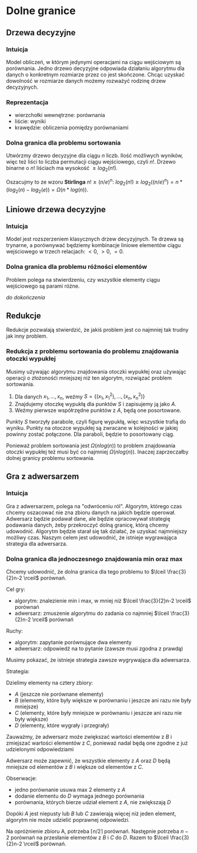 # Dolne granice

## Drzewa decyzyjne

### Intuicja

Model obliczeń, w którym jedynymi operacjami na ciągu wejściowym są porównania. Jedno drzewo decyzyjne odpowiada działaniu algorytmu dla danych o konkretnym rozmiarze przez co jest skończone. Chcąc uzyskać dowolność w rozmiarze danych możemy rozważyć rodzinę drzew decyzyjnych.

### Reprezentacja

- wierzchołki wewnętrzne: porównania
- liście: wyniki
- krawędzie: obliczenia pomiędzy porównaniami

### Dolna granica dla problemu sortowania

Utwórzmy drzewo decyzyjne dla ciągu $n$ liczb. Ilość możliwych wyników, więc też liści to liczba permutacji ciągu wejściowego, czyli $n!$. Drzewo binarne o $n!$ liściach ma wysokość $\ge log_2(n!)$. 

Oszacujmy to ze wzoru **Stirlinga** $n! \ge (n/e)^n$:
$log_2(n!) \ge log_2((n/e)^n) = n * (log_2(n) - log_2(e)) = \Omega(n * log(n))$. 

## Liniowe drzewa decyzyjne

### Intuicja

Model jest rozszerzeniem klasycznych drzew decyzyjnych. Te drzewa są trynarne, a porównywać będziemy kombinacje liniowe elementów ciągu wejściowego w trzech relacjach: $<0$, $>0$, $=0$.

### Dolna granica dla problemu różności elementów

Problem polega na stwierdzeniu, czy wszystkie elementy ciągu wejściowego są parami różne.

*do dokończenia*

## Redukcje

Redukcje pozwalają stwierdzić, że jakiś problem jest co najmniej tak trudny jak inny problem.

### Redukcja z problemu sortowania do problemu znajdowania otoczki wypukłej

Musimy używając algorytmu znajdowania otoczki wypukłej oraz używając operacji o złożonośći mniejszej niż ten algorytm, rozwiązać problem sortowania.

1. Dla danych ${x_1, ..., x_n}$, weźmy $S = \{(x_1, x_1^2), ..., (x_n, x_n^2)\}$
2. Znajdujemy otoczkę wypukłą dla punktów $S$ i zapisujemy ją jako $A$.
3. Weźmy pierwsze współrzędne punktów z $A$, będą one posortowane.

Punkty $S$ tworzyły parabole, czyli figurę wypukłą, więc wszystkie trafią do wyniku. Punkty na otoczce wypukłej są zwracane w kolejności w jakiej powinny zostać połączone. Dla paraboli, będzie to posortowany ciąg.

Ponieważ problem sortowania jest $\Omega(nlog(n))$ to problem znajdowania otoczki wypukłej też musi być co najmniej $\Omega(nlog(n))$. Inaczej zaprzeczałby dolnej granicy problemu sortowania.

## Gra z adwersarzem

### Intuicja

Gra z adwersarzem, polega na "odwróceniu ról". Algorytm, którego czas chcemy oszacować nie zna zbioru danych na jakich będzie operował. Adwersarz będzie podawał dane, ale będzie opracowywał strategię podawania danych, żeby przekroczyć dolną granicę, którą chcemy udowodnić. Algorytm będzie starał się tak działać, że uzyskać najmniejszy możliwy czas. Naszym celem jest udowodnić, że istnieje wygrawająca strategia dla adwersarza.

### Dolna granica dla jednoczesnego znajdowania min oraz max

Chcemy udowodnić, że dolna granica dla tego problemu to $\lceil \frac{3}{2}n-2 \rceil$ porównań.

Cel gry:
- algorytm: znalezienie min i max, w mniej niż $\lceil \frac{3}{2}n-2 \rceil$ porównań
- adwersarz: zmuszenie algorytmu do zadania co najmniej $\lceil \frac{3}{2}n-2 \rceil$ porównań

Ruchy:
- algorytm: zapytanie porównujące dwa elementy
- adwersarz: odpowiedź na to pytanie (zawsze musi zgodna z prawdą)

Musimy pokazać, że istnieje strategia zawsze wygrywająca dla adwersarza.

Strategia:

Dzielimy elementy na cztery zbiory:
- $A$ (jeszcze nie porównane elementy)
- $B$ (elementy, które były większe w porównaniu i jeszcze ani razu nie były mniejsze)
- $C$ (elementy, które były mniejsze w porównaniu i jeszcze ani razu nie były większe)
- $D$ (elementy, które wygrały i przegrały)

Zauważmy, że adwersarz może zwiększać wartości elementów z $B$ i zmiejszać wartości elementów z $C$, ponieważ nadal będą one zgodne z już udzielonymi odpowiedziami

Adwersarz może zapewnić, że wszystkie elementy z $A$ oraz $D$ będą mniejsze od elementów z $B$ i większe od elementów z $C$.

Obserwacje:
- jedno porównanie usuwa max 2 elementy z $A$
- dodanie elementu do $D$ wymaga jednego porównania
- porównania, których bierze udział element z $A$, nie zwiększają $D$ 

Dopóki $A$ jest niepusty lub $B$ lub $C$ zawierają więcej niż jeden element, algorytm nie może udzielić poprawnej odpowiedzi.

Na opróżnienie zbioru A, potrzeba $\lceil n/2 \rceil$ porównań. Następnie potrzeba $n - 2$ porównań na przesłanie elementów z $B$ i $C$ do $D$. Razem to $\lceil \frac{3}{2}n-2 \rceil$ porównań.